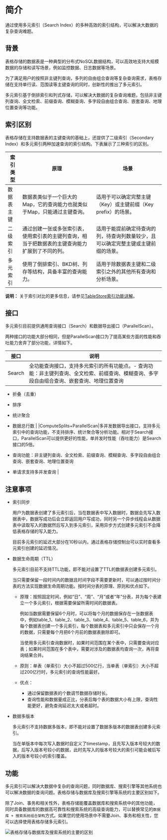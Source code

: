 # 简介

通过使用多元索引（Search Index）的多种高效的索引结构，可以解决大数据的复杂查询难题。

## 背景

表格存储的数据表是一种典型的分布式NoSQL数据结构，可以高效地支持大规模数据的存储和读写场景，例如监控数据、日志数据等场景。

为了满足用户的按照非主键列查询，多列的自由组合查询等复杂查询需求，表格存储在支持单行读、范围读等主键查询的同时，创新性的推出了多元索引。

多元索引基于倒排索引和列式存储，可以解决大数据的复杂查询难题，包括非主键列查询、全文检索、前缀查询、模糊查询、多字段自由组合查询、嵌套查询、地理位置查询等功能。

## 索引区别

表格存储在支持数据表的主键查询的基础上，还提供了二级索引（Secondary Index）和多元索引两种加速查询的索引结构。下表展示了三种索引的区别。

|索引类型|原理|场景|
|----|--|--|
|数据表主键|数据表类似于一个巨大的Map，它的查询能力也就类似于Map，只能通过主键查询。|适用于可以确定完整主键（Key）或主键前缀（Key prefix）的场景。|
|二级索引|通过创建一张或多张索引表，使用索引表的主键列查询，相当于把数据表的主键查询能力扩展到了不同的列。|适用于能提前确定待查询的列，待查询列数量较少，且可以确定完整主键或主键前缀的场景。|
|多元索引|使用了倒排索引、BKD树、列存等结构，具备丰富的查询能力。|适用于除数据表主键和二级索引之外的其他所有查询和分析场景。|

**说明：** 关于索引对比的更多信息，请参见[TableStore索引功能详解](https://yq.aliyun.com/articles/692837)。

## 接口

多元索引目前提供通用查询接口（Search）和数据导出接口（ParallelScan）。

两种接口的功能大部分相同，但是ParallelScan接口为了提高某些方面的性能和吞吐能力舍弃了部分功能，详情如下。

|接口|说明|
|--|--|
|Search|全功能查询接口，支持多元索引的所有功能点。-   查询功能：非主键列查询、全文检索、前缀查询、模糊查询、多字段自由组合查询、嵌套查询、地理位置查询
-   折叠（去重）
-   排序
-   统计聚合
-   数据总行数 |
|ComputeSplits+ParallelScan|多并发数据导出接口，支持多元索引中的查询功能，不支持排序、统计聚合等分析功能。相对于Search接口，ParallelScan可以提供更好的性能，单并发时性能（吞吐能力）是Search接口的5倍。

-   查询功能：非主键列查询、全文检索、前缀查询、模糊查询、多字段自由组合查询、嵌套查询、地理位置查询
-   单请求支持多并发查询 |

## 注意事项

-   索引同步

    用户为数据表创建了多元索引后，当在数据表中写入数据时，数据会先写入数据表中，数据写成功后会立即返回用户写成功，同时另一个异步线程会从数据表中读取写入的数据然后写入到多元索引，采用异步方式创建多元索引不会降低表格存储的写入能力。

    目前多元索引的延迟大部分在10秒以内，通过表格存储控制台可以实时查看多元索引创建的延迟情况。

-   数据生命周期（TTL）

    多元索引目前不支持TTL功能，即不能对设置了TTL的数据表创建多元索引。

    当只需要保留一段时间内的数据且时间字段不需要更新时，可以通过按时间分表的方法实现数据生命周期功能。按时间分表的原理、原则和优点如下。

    -   原理：按照固定时间，例如“日”、“周”、“月”或者“年”分表，并为每个表建立一个多元索引，根据需要保留所需时间的数据表。

        例如当数据需要保留6个月时，可以将每个月的数据保存在一张数据表中，例如table\_1、table\_2、table\_3、table\_4、table\_5、table\_6，并为每个数据表创建一个多元索引，每个数据表和多元索引中只会保存一个月的数据，只需要每个月把6个月前的数据表删除即可。

        当使用多元索引查询数据时，如果时间范围在某个表中，只需要查询对应表；如果时间范围在多个表中，需要对涉及的数据表均查询一次，再将查询结果合并。

    -   原则：单表（单索引）大小不超过500亿行，当单表（单索引）大小不超过200亿行时，多元索引的查询性能最好。
    -   优点：
        -   通过保留数据表的个数调节数据存储时长。
        -   查询性能和数据量成正比，分表后每个表的数据大小有上限，查询性能更好，避免查询延迟太大或者超时。
-   数据多版本

    多元索引不支持数据多版本，即不能对设置了数据多版本的数据表创建多元索引。

    当在单版本中每次写入数据时自定义了timestamp，且先写入版本号较大的数据，后写入版本号较小的数据，此时先写入的版本号较大的索引可能会被后写入的版本号较小的索引覆盖。


## 功能

多元索引可以解决大数据中复杂的查询问题，同时数据库、搜索引擎等其他系统也可以解决数据的查询问题。表格存储与数据库及搜索引擎等系统的主要区别如下。

除了Join、事务和相关性外，表格存储能覆盖数据库和搜索系统中的其他功能，同时具备数据库的数据高可靠性和搜索系统的高级查询能力，可以替换常见的`数据库 + 搜索系统组合架构`方式。如果您的使用场景中不需要Join、事务和相关性，您可以选择使用表格存储多元索引。

![表格存储与数据库及搜索系统的主要的区别](https://static-aliyun-doc.oss-accelerate.aliyuncs.com/assets/img/zh-CN/8202219951/p45919.png)

